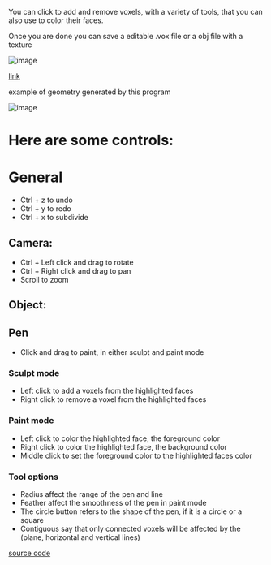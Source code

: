You can click to add and remove voxels, with a variety of tools, that you can also use to color their faces.

Once you are done you can save a editable .vox file or a obj file with a texture

![image](https://user-images.githubusercontent.com/66787043/227627193-07205c31-20b1-4c93-8e15-442b071af9cc.png)

[link](https://thiago099.github.io/voxel-modeler/)

example of geometry generated by this program

![image](https://user-images.githubusercontent.com/66787043/227626184-2ed1fa57-94ad-4b20-b97a-e259adba2c00.png)


# Here are some controls:

# General

- Ctrl + z to undo
- Ctrl + y to redo
- Ctrl + x to subdivide
## Camera:
- Ctrl + Left click and drag to rotate
- Ctrl + Right click and drag to pan
- Scroll to zoom
## Object:

## Pen
- Click and drag to paint, in either sculpt and paint mode

### Sculpt mode
- Left click to add a voxels from the highlighted faces
- Right click to remove a voxel from the highlighted faces

### Paint mode
- Left click to color the highlighted face, the foreground color
- Right click to color the highlighted face, the background color
- Middle click to set the foreground color to the highlighted faces color

### Tool options
- Radius affect the range of the pen and line
- Feather affect the smoothness of the pen in paint mode
- The circle button refers to the shape of the pen, if it is a circle or a square
- Contiguous say that only connected voxels will be affected by the (plane, horizontal and vertical lines)


[source code](https://github.com/Thiago099/voxel-modeler/)
